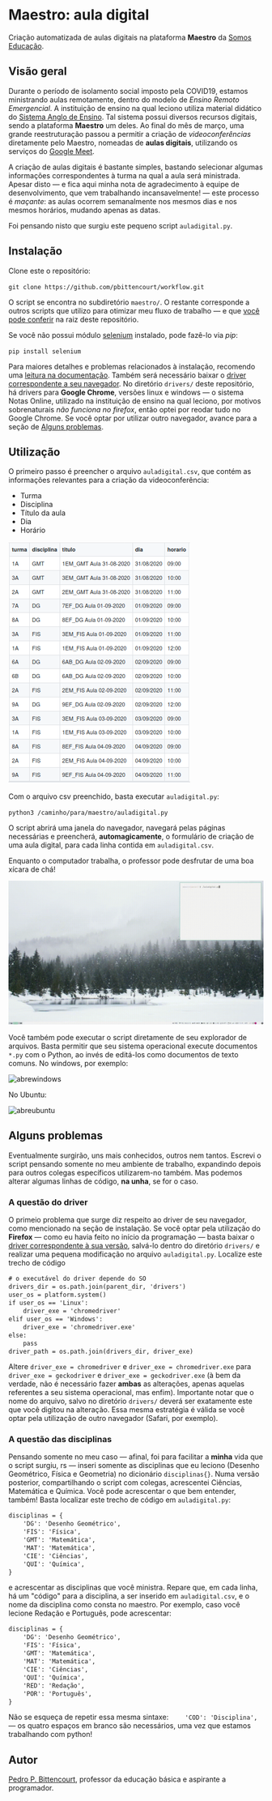 # Maestro: aula digital

Criação automatizada de aulas digitais na plataforma **Maestro** da [Somos Educação](https://www.somoseducacao.com.br/).

## Visão geral

Durante o período de isolamento social imposto pela COVID19, estamos ministrando aulas remotamente, dentro do modelo de *Ensino Remoto Emergencial*. A instituição de ensino na qual leciono utiliza material didático do [Sistema Anglo de Ensino](https://portal.sistemaanglo.com.br). Tal sistema possui diversos recursos digitais, sendo a plataforma **Maestro** um deles. Ao final do mês de março, uma grande reestruturação passou a permitir a criação de *videoconferências* diretamente pelo Maestro, nomeadas de **aulas digitais**, utilizando os serviços do [Google Meet](https://meet.google.com).

A criação de aulas digitais é bastante simples, bastando selecionar algumas informações correspondentes à turma na qual a aula será ministrada. Apesar disto — e fica aqui minha nota de agradecimento à equipe de desenvolvimento, que vem trabalhando incansavelmente! — este processo é *maçante*: as aulas ocorrem semanalmente nos mesmos dias e nos mesmos horários, mudando apenas as datas.

Foi pensando nisto que surgiu este pequeno script `auladigital.py`.

## Instalação

Clone este o repositório:

`git clone https://github.com/pbittencourt/workflow.git`

O script se encontra no subdiretório `maestro/`. O restante corresponde a outros scripts que utilizo para otimizar meu fluxo de trabalho — e que [você pode conferir](https://github.com/pbittencourt/workflow) na raiz deste repositório.

Se você não possui módulo [selenium](https://selenium-python.readthedocs.io/) instalado, pode fazê-lo via *pip*:

`pip install selenium`

Para maiores detalhes e problemas relacionados à instalação, recomendo uma [leitura na documentação](https://selenium-python.readthedocs.io/installation.html). Também será necessário baixar o [driver correspondente a seu navegador](https://selenium-python.readthedocs.io/installation.html#drivers). No diretório `drivers/` deste repositório, há drivers para **Google Chrome**, versões linux e windows — o sistema Notas Online, utilizado na instituição de ensino na qual leciono, por motivos sobrenaturais *não funciona no firefox*, então optei por reodar tudo no Google Chrome. Se você optar por utilizar outro navegador, avance para a seção de [Alguns problemas](#alguns-problemas).

## Utilização

O primeiro passo é preencher o arquivo `auladigital.csv`, que contém as informações relevantes para a criação da videoconferência:

- Turma
- Disciplina
- Título da aula
- Dia
- Horário

![auladigitalcsv](img/auladigital-csv.png)

Com o arquivo csv preenchido, basta executar `auladigital.py`:

`python3 /caminho/para/maestro/auladigital.py`

O script abrirá uma janela do navegador, navegará pelas páginas necessárias e preencherá, **automagicamente**, o formulário de criação de uma aula digital, para cada linha contida em `auladigital.csv`.

Enquanto o computador trabalha, o professor pode desfrutar de uma boa xícara de chá!

![workflow](img/workflow.gif)

Você também pode executar o script diretamente de seu explorador de arquivos. Basta permitir que seu sistema operacional execute documentos `*.py` com o Python, ao invés de editá-los como documentos de texto comuns. No windows, por exemplo:

![abrewindows](img/abrewindows.png)

No Ubuntu:

![abreubuntu](img/abreubuntu.png)

## Alguns problemas

Eventualmente surgirão, uns mais conhecidos, outros nem tantos. Escrevi o script pensando somente no meu ambiente de trabalho, expandindo depois para outros colegas específicos utilizarem-no também. Mas podemos alterar algumas linhas de código, **na unha**, se for o caso.

### A questão do driver

O primeio problema que surge diz respeito ao driver de seu navegador, como mencionado na seção de instalação. Se você optar pela utilização do **Firefox** — como eu havia feito no início da programação — basta baixar o [driver correspondente à sua versão](https://github.com/mozilla/geckodriver/releases), salvá-lo dentro do diretório `drivers/` e realizar uma pequena modificação no arquivo `auladigital.py`. Localize este trecho de código
```
# o executável do driver depende do SO
drivers_dir = os.path.join(parent_dir, 'drivers')
user_os = platform.system()
if user_os == 'Linux':
    driver_exe = 'chromedriver'
elif user_os == 'Windows':
    driver_exe = 'chromedriver.exe'
else:
    pass
driver_path = os.path.join(drivers_dir, driver_exe)
```
Altere `driver_exe = chromedriver` e `driver_exe = chromedriver.exe` para `driver_exe = geckodriver` e `driver_exe = geckodriver.exe` (à bem da verdade, não é necessário fazer **ambas** as alterações, apenas aquelas referentes a seu sistema operacional, mas enfim). Importante notar que o nome do arquivo, salvo no diretório `drivers/` deverá ser exatamente este que você digitou na alteração. Essa mesma estratégia é válida se você optar pela utilização de outro navegador (Safari, por exemplo).

### A questão das disciplinas

Pensando somente no meu caso —  afinal, foi para facilitar a **minha** vida que o script surgiu, rs —  inseri somente as disciplinas que eu leciono (Desenho Geométrico, Física e Geometria) no dicionário `disciplinas{}`. Numa versão posterior, compartilhando o script com colegas, acrescentei Ciências, Matemática e Química. Você pode acrescentar o que bem entender, também! Basta localizar este trecho de código em `auladigital.py`:
```
disciplinas = {
    'DG': 'Desenho Geométrico',
    'FIS': 'Física',
    'GMT': 'Matemática',
    'MAT': 'Matemática',
    'CIE': 'Ciências',
    'QUI': 'Química',
}
```
e acrescentar as disciplinas que você ministra. Repare que, em cada linha, há um "código" para a disciplina, a ser inserido em `auladigital.csv`, e o nome da disciplina como consta no maestro. Por exemplo, caso você lecione Redação e Português, pode acrescentar:
```
disciplinas = {
    'DG': 'Desenho Geométrico',
    'FIS': 'Física',
    'GMT': 'Matemática',
    'MAT': 'Matemática',
    'CIE': 'Ciências',
    'QUI': 'Química',
    'RED': 'Redação',
    'POR': 'Português',
}
```
Não se esqueça de repetir essa mesma sintaxe: `    'COD': 'Disciplina',` —  os quatro espaços em branco são necessários, uma vez que estamos trabalhando com python!

## Autor

[Pedro P. Bittencourt](pedrobittencourt.com.br), professor da educação básica e aspirante a programador.
